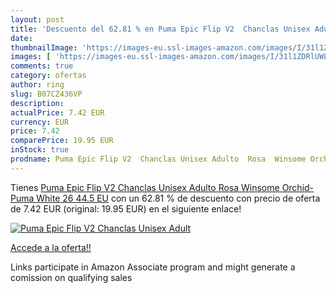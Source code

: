 ```yaml
---
layout: post
title: 'Descuento del 62.81 % en Puma Epic Flip V2  Chanclas Unisex Adult'
date: 
thumbnailImage: 'https://images-eu.ssl-images-amazon.com/images/I/31l1ZDRlUWL._SL200_.jpg'
images: [ 'https://images-eu.ssl-images-amazon.com/images/I/31l1ZDRlUWL._SL200_.jpg' ]
comments: true
category: ofertas
author: ring
slug: B07CZ436VP
description:
actualPrice: 7.42 EUR
currency: EUR
price: 7.42
comparePrice: 19.95 EUR
inStock: true
prodname: Puma Epic Flip V2  Chanclas Unisex Adulto  Rosa  Winsome Orchid-Puma White 26   44.5 EU
---
```


Tienes [Puma Epic Flip V2  Chanclas Unisex Adulto  Rosa  Winsome Orchid-Puma White 26   44.5 EU](https://www.amazon.es/dp/B07CZ436VP/?tag=tolees-21) con un 62.81 % de descuento con precio de oferta de 7.42 EUR (original: 19.95 EUR) en el siguiente enlace!

[![Puma Epic Flip V2  Chanclas Unisex Adult](https://images-eu.ssl-images-amazon.com/images/I/31l1ZDRlUWL._SL200_.jpg)](https://www.amazon.es/dp/B07CZ436VP/?tag=tolees-21)

[Accede a la oferta!!](https://www.amazon.es/dp/B07CZ436VP/?tag=tolees-21)

Links participate in Amazon Associate program and might generate a comission on qualifying sales


